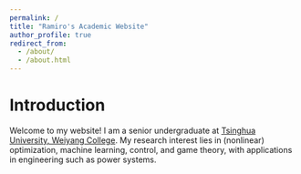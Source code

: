 ```yaml
---
permalink: /
title: "Ramiro's Academic Website"
author_profile: true
redirect_from: 
  - /about/
  - /about.html
---
```

Introduction
======
Welcome to my website! I am a senior undergraduate at [Tsinghua University, Weiyang College](https://www.wyc.tsinghua.edu.cn/). My research interest lies in (nonlinear) optimization, machine learning, control, and game theory, with applications in engineering such as power systems.
